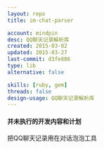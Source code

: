 ```yaml
---
layout: repo
title: im-chat-parser

account: mindpin
desc: QQ聊天记录解析库
created: 2015-03-02
updated: 2015-03-27
last-commit: d3fe886
type: lib
alternative: false

skills: [ruby, gem]
threads: false
design-usage: QQ聊天记录解析库
---
```


#### 并未执行的开发内容和计划
把QQ聊天记录用在对话泡泡工具

